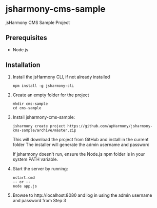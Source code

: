 # jsharmony-cms-sample
jsHarmony CMS Sample Project

## Prerequisites

* Node.js

## Installation

1. Install the jsHarmony CLI, if not already installed
   ````
   npm install -g jsharmony-cli
   ````
   
2. Create an empty folder for the project
   ````
   mkdir cms-sample
   cd cms-sample
   ````
   
3. Install jsharmony-cms-sample:
   ````
   jsharmony create project https://github.com/apHarmony/jsharmony-cms-sample/archive/master.zip
   ````
   This will download the project from GitHub and install in the current folder
   The installer will generate the admin username and password

   If jsharmony doesn't run, ensure the Node.js npm folder is in your system PATH variable.
   
4. Start the server by running:
   ````
   nstart.cmd
   -- or --
   node app.js
   ````
  
5. Browse to http://localhost:8080 and log in using the admin username and password from Step 3